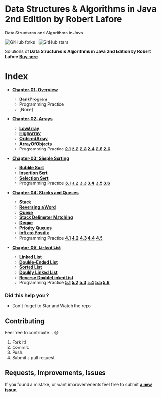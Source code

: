 # Data Structures & Algorithms in Java 2nd Edition by Robert Lafore
Data Structures and Algorithms in Java 

![GitHub forks](https://img.shields.io/github/forks/contactjw/data-structures-and-algs-java-solutions.svg?color=green&style=social) &nbsp;
![GitHub stars](https://img.shields.io/github/stars/contactjw/data-structures-and-algs-java-solutions.svg?style=social)

Solutions of **Data Structures & Algorithms in Java 2nd Edition by Robert Lafore** [**Buy here**](https://www.amazon.com/Data-Structures-Algorithms-Java-2nd/dp/0672324539/ref=sr_1_2?keywords=Data+Structures+%26+Algorithms+in+Java%22+2nd+Edition+by+Robert+Lafore&qid=1583406332&sr=8-2)

# Index
  - [**Chapter-01: Overview**](https://github.com/contactjw/data-structures-and-algs-java-solutions/tree/master/Chapter01/src)
    - [**BankProgram**](https://github.com/contactjw/data-structures-and-algs-java-solutions/tree/master/Chapter01/src/BankProgram)
    - Programming Practice
    - [None]
      
  - [**Chapter-02: Arrays**](https://github.com/contactjw/data-structures-and-algs-java-solutions/tree/master/Chapter02/src)
    - [**LowArray**](https://github.com/contactjw/data-structures-and-algs-java-solutions/tree/master/Chapter02/src/LowArray)
    - [**HighArray**](https://github.com/contactjw/data-structures-and-algs-java-solutions/tree/master/Chapter02/src/HighArray)
    - [**OrderedArray**](https://github.com/contactjw/data-structures-and-algs-java-solutions/tree/master/Chapter02/src/OrderedArray)
    - [**ArrayOfObjects**](https://github.com/contactjw/data-structures-and-algs-java-solutions/tree/master/Chapter02/src/ArrayOfObjects)
    - Programming Practice
      [**2.1**](https://github.com/contactjw/data-structures-and-algs-java-solutions/tree/master/Chapter02/src/HighArray) [**2.2**](https://github.com/contactjw/data-structures-and-algs-java-solutions/tree/master/Chapter02/src/HighArray) [**2.3**](https://github.com/contactjw/data-structures-and-algs-java-solutions/tree/master/Chapter02/src/HighArray) [**2.4**](https://github.com/contactjw/data-structures-and-algs-java-solutions/tree/master/Chapter02/src/OrderedArray) [**2.5**](https://github.com/contactjw/data-structures-and-algs-java-solutions/tree/master/Chapter02/src/OrderedArray) [**2.6**](https://github.com/contactjw/data-structures-and-algs-java-solutions/tree/master/Chapter02/src/HighArray)
      
- [**Chapter-03: Simple Sorting**](https://github.com/contactjw/data-structures-and-algs-java-solutions/tree/master/Chapter03/src)
  - [**Bubble Sort**](https://github.com/contactjw/data-structures-and-algs-java-solutions/tree/master/Chapter03/src/BubbleSort)
  - [**Insertion Sort**](https://github.com/contactjw/data-structures-and-algs-java-solutions/tree/master/Chapter03/src/InsertionSort)
  - [**Selection Sort**](https://github.com/contactjw/data-structures-and-algs-java-solutions/tree/master/Chapter03/src/SelectionSort)
  - Programming Practice
    [**3.1**](https://github.com/contactjw/data-structures-and-algs-java-solutions/tree/master/Chapter03/src/BubbleSort) [**3.2**](https://github.com/contactjw/data-structures-and-algs-java-solutions/tree/master/Chapter03/src/InsertionSort) [**3.3**](https://github.com/contactjw/data-structures-and-algs-java-solutions/tree/master/Chapter03/src/InsertionSort) [**3.4**](fix) [**3.5**](https://github.com/contactjw/data-structures-and-algs-java-solutions/tree/master/Chapter03/src/InsertionSort) [**3.6**](https://github.com/contactjw/data-structures-and-algs-java-solutions/tree/master/Chapter03/src/InsertionSort)
    
- [**Chapter-04: Stacks and Queues**](https://github.com/contactjw/data-structures-and-algs-java-solutions/tree/master/Chapter04/src)
  - [**Stack**](https://github.com/contactjw/data-structures-and-algs-java-solutions/tree/master/Chapter04/src/Stack)
  - [**Reversing a Word**](https://github.com/contactjw/data-structures-and-algs-java-solutions/tree/master/Chapter04/src/ReverseWord)
  - [**Queue**](https://github.com/contactjw/data-structures-and-algs-java-solutions/tree/master/Chapter04/src/Queue)
  - [**Stack Delimeter Matching**](https://github.com/contactjw/data-structures-and-algs-java-solutions/tree/master/Chapter04/src/StackParser)
  - [**Deque**](https://github.com/contactjw/data-structures-and-algs-java-solutions/tree/master/Chapter04/src/Deque)
  - [**Priority Queues**](https://github.com/contactjw/data-structures-and-algs-java-solutions/tree/master/Chapter04/src/PriorityQueue)
  - [**Infix to Postfix**](https://github.com/contactjw/data-structures-and-algs-java-solutions/tree/master/Chapter04/src/Infix)
  - Programming Practice
    [**4.1**](https://github.com/contactjw/data-structures-and-algs-java-solutions/tree/master/Chapter04/src/Queue) [**4.2**](https://github.com/contactjw/data-structures-and-algs-java-solutions/tree/master/Chapter04/src/Deque) [**4.3**](https://github.com/contactjw/data-structures-and-algs-java-solutions/tree/master/Chapter04/src/StackOnDeque) [**4.4**](https://github.com/contactjw/data-structures-and-algs-java-solutions/tree/master/Chapter04/src/PriorityQFastInsert) [**4.5**](https://github.com/contactjw/data-structures-and-algs-java-solutions/tree/master/Chapter04/src/GroceryStoreSimulation)
  
- [**Chapter-05: Linked List**](https://github.com/contactjw/data-structures-and-algs-java-solutions/tree/master/Chapter05/src)
  - [**Linked List**](https://github.com/contactjw/data-structures-and-algs-java-solutions/tree/master/Chapter05/src/LinkList)
  - [**Double-Ended List**](https://github.com/contactjw/data-structures-and-algs-java-solutions/tree/master/Chapter05/src/DoubleEndedList)
  - [**Sorted List**](https://github.com/contactjw/data-structures-and-algs-java-solutions/tree/master/Chapter05/src/SortedList)
  - [**Doubly Linked List**](https://github.com/contactjw/data-structures-and-algs-java-solutions/tree/master/Chapter05/src/DoublyLinked)
  - [**Reverse DoubleLinkedList**](https://github.com/srsandy/Data-Structures-and-Algorithms-in-Java-2nd-Edition-by-Robert-Lafore/blob/master/Chapter-05/ReverseDoubleLinkedList.java)
  - Programming Practice
    [**5.1**](https://github.com/contactjw/data-structures-and-algs-java-solutions/tree/master/Chapter05/src/PriorityQueue) [**5.2**](https://github.com/contactjw/data-structures-and-algs-java-solutions/tree/master/Chapter05/src/DequeDoublyLinked) [**5.3**](https://github.com/contactjw/data-structures-and-algs-java-solutions/tree/master/Chapter05/src/CircularLinkedList) [**5.4**](https://github.com/contactjw/data-structures-and-algs-java-solutions/tree/master/Chapter05/src/CircularLinkedStack) [**5.5**](https://github.com/contactjw/data-structures-and-algs-java-solutions/tree/master/Chapter05/src/JosephusProblem) [**5.6**](https://github.com/contactjw/data-structures-and-algs-java-solutions/tree/master/Chapter05/src/TwoDimensionLinkedList)


### Did this help you ?
- Don't forget to Star and Watch the repo 

## Contributing
Feel free to contribute .. :smile:

1. Fork it!
2. Commit.
3. Push.
4. Submit a pull request

## Requests, Improvements, Issues

If you found a mistake, or want improvemenents feel free to submit [**a new issue**](https://github.com/contactjw/data-structures-and-algs-java-solutions/issues).
